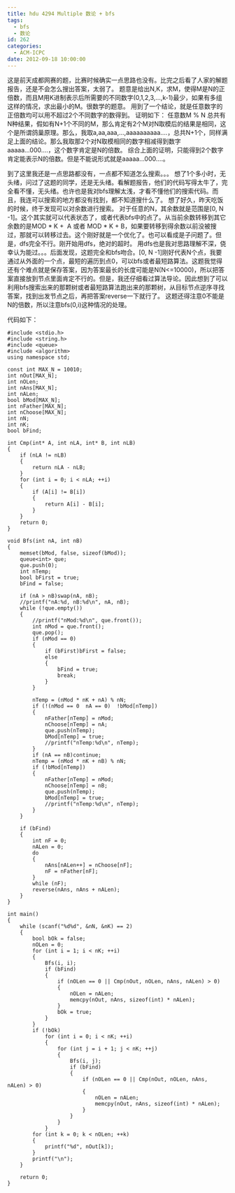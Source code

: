 ```yaml
---
title: hdu 4294 Multiple 数论 + bfs
tags:
  - bfs
  - 数论
id: 262
categories:
  - ACM-ICPC
date: 2012-09-18 10:00:00
---
```


这是前天成都网赛的题，比赛时候确实一点思路也没有。比完之后看了人家的解题报告，还是不会怎么搜出答案，太弱了。
题意是给出N,K，求M，使得M是N的正倍数，而且M用K进制表示后所需要的不同数字(0,1,2,3,...,k-1)最少，如果有多组这样的情况，求出最小的M。很数学的题意。
用到了一个结论，就是任意数字的正倍数均可以用不超过2个不同数字的数得到。
证明如下：
任意数M % N 总共有N种结果，假如有N+1个不同的M，那么肯定有2个M对N取模后的结果是相同，这个是所谓鸽巢原理。那么，我取a,aa,aaa,...,aaaaaaaaaa....，总共N+1个，同样满足上面的结论。那么我取那2个对N取模相同的数字相减得到数字aaaaa...000....，这个数字肯定是N的倍数。
综合上面的证明，只能得到2个数字肯定能表示N的倍数。但是不能说形式就是aaaaa...000....。

到了这里我还是一点思路都没有，一点都不知道怎么搜索。。。
想了1个多小时，无头绪，问过了这题的同学，还是无头绪。看解题报告，他们的代码写得太牛了，完全看不懂，无头绪。也许也是我对bfs理解太浅，才看不懂他们的搜索代码。而且，我连可以搜索的地方都没有找到，都不知道搜什么了。
想了好久，昨天吃饭的时候，终于发现可以对余数进行搜索。
对于任意的N，其余数就是范围是[0, N -1]。这个其实就可以代表状态了，或者代表bfs中的点了。从当前余数转移到其它余数的是MOD * K +  A 或者 MOD * K + B，如果要转移到得余数以前没被搜过，那就可以转移过去。这个刚好就是一个优化了。也可以看成是子问题了。但是，dfs完全不行。刚开始用dfs，绝对的超时。
用dfs也是我对思路理解不深，侥幸认为能过。。。后面发现，这题完全和bfs吻合。[0, N -1]刚好代表N个点，我要通过从外面的一个点，最短的遍历到点0，可以bfs或者最短路算法。这题我觉得还有个难点就是保存答案，因为答案最长的长度可能是N(N<=10000)，所以把答案直接放到节点里面肯定不行的。但是，我还仔细看过算法导论。因此想到了可以利用bfs搜索出来的那颗树或者最短路算法跑出来的那颗树，从目标节点逆序寻找答案，找到出发节点之后，再把答案reverse一下就行了。
这题还得注意0不能是N的倍数，所以注意bfs(0,i)这种情况的处理。

代码如下：
``` stylus
#include <stdio.h>
#include <string.h>
#include <queue>
#include <algorithm>
using namespace std;

const int MAX_N = 10010;
int nOut[MAX_N];
int nOLen;
int nAns[MAX_N];
int nALen;
bool bMod[MAX_N];
int nFather[MAX_N];
int nChoose[MAX_N];
int nN;
int nK;
bool bFind;

int Cmp(int* A, int nLA, int* B, int nLB)
{
    if (nLA != nLB)
    {
        return nLA - nLB;
    }
    for (int i = 0; i < nLA; ++i)
    {
        if (A[i] != B[i])
        {
            return A[i] - B[i];
        }
    }
    return 0;
}

void Bfs(int nA, int nB)
{
    memset(bMod, false, sizeof(bMod));
    queue<int> que;
    que.push(0);
    int nTemp;
    bool bFirst = true;
    bFind = false;

    if (nA > nB)swap(nA, nB);
    //printf("nA:%d, nB:%d\n", nA, nB);
    while (!que.empty())
    {
        //printf("nMod:%d\n", que.front());
        int nMod = que.front();
        que.pop();
        if (nMod == 0)
        {
            if (bFirst)bFirst = false;
            else
            {
                bFind = true;
                break;
            }
        }

        nTemp = (nMod * nK + nA) % nN;
        if (!(nMod == 0  nA == 0)  !bMod[nTemp])
        {
            nFather[nTemp] = nMod;
            nChoose[nTemp] = nA;
            que.push(nTemp);
            bMod[nTemp] = true;
            //printf("nTemp:%d\n", nTemp);
        }
        if (nA == nB)continue;
        nTemp = (nMod * nK + nB) % nN;
        if (!bMod[nTemp])
        {
            nFather[nTemp] = nMod;
            nChoose[nTemp] = nB;
            que.push(nTemp);
            bMod[nTemp] = true;
            //printf("nTemp:%d\n", nTemp);
        }
    }

    if (bFind)
    {
        int nF = 0;
        nALen = 0;
        do
        {
            nAns[nALen++] = nChoose[nF];
            nF = nFather[nF];
        }
        while (nF);
        reverse(nAns, nAns + nALen);
    }
}

int main()
{
    while (scanf("%d%d", &nN, &nK) == 2)
    {
        bool bOk = false;
        nOLen = 0;
        for (int i = 1; i < nK; ++i)
        {
            Bfs(i, i);
            if (bFind)
            {
                if (nOLen == 0 || Cmp(nOut, nOLen, nAns, nALen) > 0)
                {
                    nOLen = nALen;
                    memcpy(nOut, nAns, sizeof(int) * nALen);
                }
                bOk = true;
            }
        }
        if (!bOk)
            for (int i = 0; i < nK; ++i)
            {
                for (int j = i + 1; j < nK; ++j)
                {
                    Bfs(i, j);
                    if (bFind)
                    {
                        if (nOLen == 0 || Cmp(nOut, nOLen, nAns, nALen) > 0)
                        {
                            nOLen = nALen;
                            memcpy(nOut, nAns, sizeof(int) * nALen);
                        }
                    }
                }
            }
        for (int k = 0; k < nOLen; ++k)
        {
            printf("%d", nOut[k]);
        }
        printf("\n");
    }

    return 0;
}
```